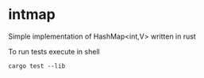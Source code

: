 # intmap
Simple implementation of HashMap<int,V> written in rust

To run tests execute in shell

```cargo test --lib```
